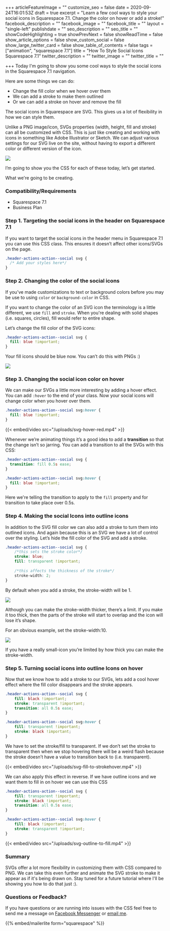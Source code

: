 +++
articleFeatureImage = ""
customize_seo = false
date = 2020-09-24T16:01:53Z
draft = true
excerpt = "Learn a few cool ways to style your social icons in Squarespace 7.1. Change the color on hover or add a stroke!"
facebook_description = ""
facebook_image = ""
facebook_title = ""
layout = "single-left"
publishdate = ""
seo_description = ""
seo_title = ""
showCodeHighlighting = true
showPrevNext = false
showReadTime = false
show_article_options = false
show_custom_social = false
show_large_twitter_card = false
show_table_of_contents = false
tags = ["animation", "squarespace 7.1"]
title = "How To Style Social Icons Squarespace 7.1"
twitter_description = ""
twitter_image = ""
twitter_title = ""

+++
Today I'm going to show you some cool ways to style the social icons in the Squarespace 7.1 navigation.

Here are some things we can do:

* Change the fill color when we hover over them
* We can add a stroke to make them outlined
* Or we can add a stroke on hover and remove the fill

The social icons in Squarespace are SVG. This gives us a lot of flexibility in how we can style them.

Unlike a PNG image/icon, SVGs properties (width, height, fill and stroke) can all be customized with CSS. This is just like creating and working with icons in something like Adobe Illustrator or Sketch. We can adjust various settings for our SVG live on the site, without having to export a different color or different version of the icon.

![](/uploads/svg-vs-png.png)

I’m going to show you the CSS for each of these today, let’s get started.

What we're going to be creating.

### Compatibility/Requirements

* Squarespace 7.1
* Business Plan

### Step 1. Targeting the social icons in the header on Squarespace 7.1

If you want to target the social icons in the header menu in Squarespace 7.1 you can use this CSS class. This ensures it doesn’t affect other icons/SVGs on the page.

```css
.header-actions-action--social svg {
  /* Add your styles here*/
}
```

### Step 2. Changing the color of the social icons

If you’ve made customizations to text or background colors before you may be use to using `color` or `background-color` in CSS.

If you want to change the color of an SVG icon the terminology is a little different, we use `fill` and `stroke`. When you're dealing with solid shapes (i.e. squares, circles), fill would refer to entire shape.

Let’s change the fill color of the SVG icons:

```css
.header-actions-action--social svg {
  fill: blue !important;
}
```

Your fill icons should be blue now. You can’t do this with PNGs :)

![](/uploads/svg-fill-color-blue.png)

### Step 3. Changing the social icon color on hover

We can make our SVGs a little more interesting by adding a hover effect. You can add `:hover` to the end of your class. Now your social icons will change color when you hover over them.

```css
.header-actions-action--social svg:hover {
  fill: blue !important;
}
```

{{< embed/video src="/uploads/svg-hover-red.mp4" >}}

Whenever we’re animating things it’s a good idea to add a **transition** so that the change isn’t so jarring. You can add a transition to all the SVGs with this CSS:

```css
.header-actions-action--social svg {
  transition: fill 0.5s ease;
}

.header-actions-action--social svg:hover {
  fill: blue !important;
}
```

Here we're telling the transition to apply to the `fill` property and for transition to take place over 0.5s.

### Step 4. Making the social Icons into outline icons

In addition to the SVG fill color we can also add a stroke to turn them into outlined icons. And again because this is an SVG we have a lot of control over the styling. Let’s hide the fill color of the SVG and add a stroke.

```css
.header-actions-action--social svg {
  	/*this sets the stroke color*/
	stroke: blue;
  	fill: transparent !important;
  		
  	/*this affects the thickness of the stroke*/
  	stroke-width: 2;
}
```

By default when you add a stroke, the stroke-width will be 1.

![](/uploads/svg-outline-icons.png)

Although you can make the stroke-width thicker, there’s a limit. If you make it too thick, then the parts of the stroke will start to overlap and the icon will lose it’s shape.

For an obvious example, set the stroke-width:10.

![](/uploads/svg-stroke-width-too-thick.png)

If you have a really small-icon you’re limited by how thick you can make the stroke-width.

### Step 5. Turning social icons into outline Icons on hover

Now that we know how to add a stroke to our SVGs, lets add a cool hover effect where the fill color disappears and the stroke appears.

```css
.header-actions-action--social svg {
  	fill: black !important;
  	stroke: transparent !important;
	transition: all 0.5s ease;
}

.header-actions-action--social svg:hover {
  	fill: transparent !important;
	stroke: black !important;
}
```

We have to set the stroke/fill to transparent. If we don’t set the stroke to transparent then when we stop hovering there will be a weird flash because the stroke doesn’t have a value to transition back to (i.e. transparent).

{{< embed/video src="/uploads/svg-fill-to-strokehover.mp4" >}}

We can also apply this effect in reverse. If we have outline icons and we want them to fill in on hover we can use this CSS

```css
.header-actions-action--social svg {
  	fill: transparent !important;
  	stroke: black !important;
	transition: all 0.5s ease;
}

.header-actions-action--social svg:hover {
  	fill: black !important;
	stroke: transparent !important;
}
```

{{< embed/video src="/uploads/svg-outline-to-fill.mp4" >}}

### Summary

SVGs offer a lot more flexibility in customizing them with CSS compared to PNG. We can take this even further and animate the SVG stroke to make it appear as if it's being drawn on. Stay tuned for a future tutorial where I'll be showing you how to do that just :).

### Questions or Feedback?

If you have questions or are running into issues with the CSS feel free to send me a message on [Facebook Messenger](https://m.me/dejaegherryan) or [email me](mailto:ryan@ryandejaegher.com).

{{% embed/mailerlite form="squarespace" %}}